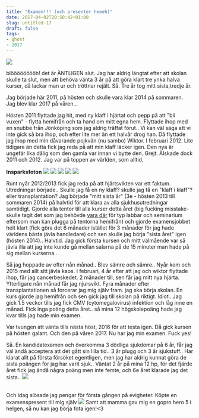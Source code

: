 ```yaml
---
title: "Examen!!! (och presenter heeeh)"
date: 2017-04-02T20:50:42+01:00
slug: untitled-17
draft: false
tags:
- ghost
- 2017
---
```


![](/assets/images/ghost/2017/04/FUCKING--NTLIGEN.png)

blööööööööh! det är ÄNTLIGEN slut. Jag har aldrig längtat efter att skolan skulle ta slut, men att behöva vänta 3 år på att göra klart tre ynka halva kurser, då lackar man ur och tröttnar rejält.
Så. Tre år tog mitt sista,tredje år.

Jag började här 2011, på hösten och skulle vara klar 2014 på sommaren. Jag blev klar 2017 på våren...

Hösten 2011 flyttade jag hit, med ny klaff i hjärtat och pepp på att "bli vuxen" - flytta hemifrån och ta hand om mitt egna hem.
Flyttade ihop med en snubbe från Jönköping som jag aldrig träffat förut.. Vi kan väl säga att vi inte gick så bra ihop, och efter lite mer än ett halvår drog han. Då flyttade jag ihop med min dåvarande pojkvän (nu sambo) Wiktor. I februari 2012. Lite tidigare än detta fick jag reda på att min klaff läcker igen. Den nya är ungefär lika dålig som den gamla var innan vi bytte den. Grejt. Älskade dock 2011 och 2012. Jag var på toppen av världen, som alltid.

**Insparksfoton**
![](/assets/images/ghost/2017/04/inspark.jpg)
![](/assets/images/ghost/2017/04/imnspark2.jpg)
![](/assets/images/ghost/2017/04/inspark1.jpg)
![](/assets/images/ghost/2017/04/inspark3.jpg)
![](/assets/images/ghost/2017/04/inspark4.jpg)


Runt nyår 2012/2013 fick jag reda på att hjärtsvikten var ett faktum. Utredningar började.. Skulle jag få en ny klaff? skulle jag få en "klaff i klaff"? eller transplantation? Jag började "mitt sista år" (3e - hösten 2013 till sommaren 2014) på halvtid för att klara av alla sjukhusutredningar samtidigt. Gjorde alla tentor till alla kurser detta året (big fucking misstake- skulle tagit det som jag behövde <u>vara där</u> för typ labbar och seminarium eftersom man kan plugga på tentorna hemifrån) och gjorde examensjobbet helt klart (fick göra det 6 månader istället för 3 månader för jag hade världens bästa jävla handledare) och sen skulle jag börja "sista året" igen (hösten 2014).. Halvtid. Jag gick första kursen och mitt välmående var så jävla illa att jag inte kunde gå mellan salarna på de 15 minuter man hade på sig mellan kurserna..

Så jag hoppade av efter nån månad.. Blev sämre och sämre.. Nyår kom och 2015 med allt sitt jävla kaos. I februari, 4 år efter att jag och wiktor flyttade ihop, får jag cancerbeskedet. 
2 månader till, sen får jag mitt nya hjärta.
Ytterligare nån månad får jag njursvikt.
Fyra månader efter transplantationen så forcerar jag mig själv fram. jag ska börja skolan. En kurs gjorde jag hemifrån och sen gick jag till skolan på riktigt. Idioti. Jag gick 1.5 veckor tills jag fick CMV (cytomegalovirus) infektion och låg inne en månad. Fick inga poäng detta året..
så mina 12 högskolepoäng hade jag kvar tills jag hade min examen.

Var tvungen att vänta tills nästa höst, 2016 för att testa igen. Då gick kursen på hösten galant. Och den på våren 2017. Nu har jag min examen. Fuck yes!


Så. En kandidatexamen och överkomma 3 dödliga sjukdomar på 6 år, får jag väl ändå acceptera att det gått sin lilla tid.. 3 år plugg och 3 år sjukstuff..
Har klarat allt på första försöket egentligen, men jag har aldrig kunnat göra de sista poängen för jag har varit sjuk.. Väntat 2 år på mina 12 hp, för det fjärde året fick jag ändå några poäng men inte femte, och 6e året klarade jag det sista..
![](/assets/images/ghost/2017/04/dialy.jpg)
<br>
<br>



Och idag slösade jag pengar för första gången på evigheter. Köpte en examenspresent till mig själv
![](/assets/images/ghost/2017/04/zaracoat2.jpg)
Samt att mamma gav mig en gopro hero 5 i helgen, så nu kan jag börja fota igen!<3
